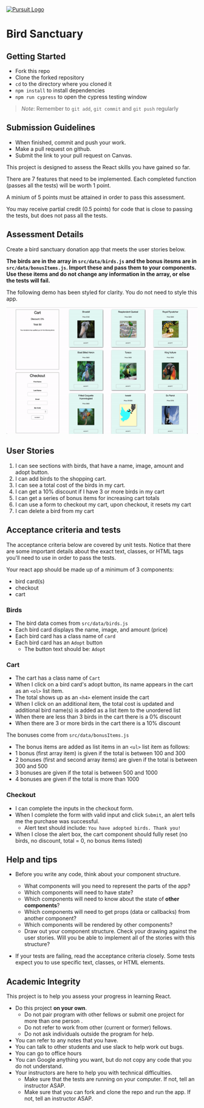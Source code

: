 [![Pursuit Logo](https://avatars1.githubusercontent.com/u/5825944?s=200&v=4)](https://pursuit.org)

# Bird Sanctuary

## Getting Started

- Fork this repo
- Clone the forked repository
- `cd` to the directory where you cloned it
- `npm install` to install dependencies
- `npm run cypress` to open the cypress testing window

> _Note_: Remember to `git add`, `git commit` and `git push` regularly

## Submission Guidelines

- When finished, commit and push your work.
- Make a pull request on github.
- Submit the link to your pull request on Canvas.

This project is designed to assess the React skills you have gained so far.

There are 7 features that need to be implemented. Each completed function (passes all the tests) will be worth 1 point.

A minium of 5 points must be attained in order to pass this assessment.

You may receive partial credit (0.5 points) for code that is close to passing the tests, but does not pass all the tests.

## Assessment Details

Create a bird sanctuary donation app that meets the user stories below.

**The birds are in the array in `src/data/birds.js` and the bonus itesms are in `src/data/bonusItems.js`. Import these and pass them to your components. Use these items and do not change any information in the array, or else the tests will fail.**

The following demo has been styled for clarity. You do not need to style this app.

![demo gif](./assets/bird-sanctuary.gif)

## User Stories

1. I can see sections with birds, that have a name, image, amount and adopt button.
1. I can add birds to the shopping cart.
1. I can see a total cost of the birds in my cart.
1. I can get a 10% discount if I have 3 or more birds in my cart
1. I can get a series of bonus items for increasing cart totals
1. I can use a form to checkout my cart, upon checkout, it resets my cart
1. I can delete a bird from my cart

## Acceptance criteria and tests

The acceptance criteria below are covered by unit tests. Notice that there are some important details about the exact text, classes, or HTML tags you'll need to use in order to pass the tests.

Your react app should be made up of a minimum of 3 components:

- bird card(s)
- checkout
- cart

### Birds

- The bird data comes from `src/data/birds.js`
- Each bird card displays the name, image, and amount (price)
- Each bird card has a class name of `card`
- Each bird card has an `Adopt` button
  - The button text should be: `Adopt`

### Cart

- The cart has a class name of `Cart`
- When I click on a bird card's adopt button, its name appears in the cart as an `<ol>` list item.
- The total shows up as an `<h4>` element inside the cart
- When I click on an additional item, the total cost is updated and additional bird name(s) is added as a list item to the unordered list
- When there are less than 3 birds in the cart there is a 0% discount
- When there are 3 or more birds in the cart there is a 10% discount

The bonuses come from `src/data/bonusItems.js`

- The bonus items are added as list items in an `<ul>` list item as follows:
- 1 bonus (first array item) is given if the total is between 100 and 300
- 2 bonuses (first and second array items) are given if the total is between 300 and 500
- 3 bonuses are given if the total is between 500 and 1000
- 4 bonuses are given if the total is more than 1000

### Checkout

- I can complete the inputs in the checkout form.
- When I complete the form with valid input and click `Submit`, an alert tells me the purchase was successful.
  - Alert text should include: `You have adopted birds. Thank you!`
- When I close the alert box, the cart component should fully reset (no birds, no discount, total = 0, no bonus items listed)

## Help and tips

- Before you write any code, think about your component structure.

  - What components will you need to represent the parts of the app?
  - Which components will need to have state?
  - Which components will need to know about the state of **other components**?
  - Which components will need to get props (data or callbacks) from another component?
  - Which components will be rendered by other components?
  - Draw out your component structure. Check your drawing against the user stories. Will you be able to implement all of the stories with this structure?

- If your tests are failing, read the acceptance criteria closely. Some tests expect you to use specific text, classes, or HTML elements.

## Academic Integrity

This project is to help you assess your progress in learning React.

- Do this project **on your own**.
  - Do not pair program with other fellows or submit one project for more than one person .
  - Do not refer to work from other (current or former) fellows.
  - Do not ask individuals outside the program for help.
- You can refer to any notes that you have.
- You can talk to other students and use slack to help work out bugs.
- You can go to office hours
- You can Google anything you want, but do not copy any code that you do not understand.
- Your instructors are here to help you with technical difficulties.
  - Make sure that the tests are running on your computer. If not, tell an instructor ASAP.
  - Make sure that you can fork and clone the repo and run the app. If not, tell an instructor ASAP.

